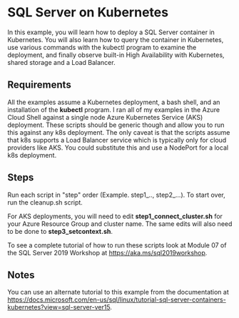 # SQL Server on Kubernetes

In this example, you will learn how to deploy a SQL Server container in Kubernetes. You will also learn how to query the container in Kubernetes, use various commands with the kubectl program to examine the deployment, and finally observe built-in High Availability with Kubernetes, shared storage and a Load Balancer.

## Requirements

All the examples assume a Kubernetes deployment, a bash shell, and an installation of the **kubectl** program. I ran all of my examples in the Azure Cloud Shell against a single node Azure Kubernetes Service (AKS) deployment. These scripts should be generic though and allow you to run this against any k8s deployment. The only caveat is that the scripts assume that k8s supports a Load Balancer service which is typically only for cloud providers like AKS. You could substitute this and use a NodePort for a local k8s deployment.

## Steps

Run each script in "step" order (Example. step1_.., step2_...). To start over, run the cleanup.sh script.

For AKS deployments, you will need to edit **step1_connect_cluster.sh** for your Azure Resource Group and cluster name. The same edits will also need to be done to **step3_setcontext.sh**.

To see a complete tutorial of how to run these scripts look at Module 07 of the SQL Server 2019 Workshop at https://aka.ms/sql2019workshop.

## Notes

You can use an alternate tutorial to this example from the documentation at https://docs.microsoft.com/en-us/sql/linux/tutorial-sql-server-containers-kubernetes?view=sql-server-ver15.
